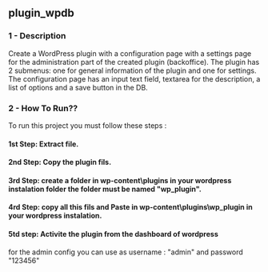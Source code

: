 <h2>plugin_wpdb</h2>


<h3>1 - Description </h3>

Create a WordPress plugin with a configuration page with a settings page for the administration part of the created plugin (backoffice). 
The plugin has 2 submenus: one for general information of the plugin and one for settings. The configuration page has an input text field, 
textarea for the description, a list of options and a save button in the DB.

<h3> 2 - How To Run?? </h3>

To run this project you must follow these steps :
  
  <h4>1st Step: Extract file.</h4>  
  <h4>2nd Step: Copy the plugin fils.</h4> 
  
  <h4>3rd Step: create a folder in wp-content\plugins in your wordpress instalation folder the folder must be named "wp_plugin".</h4> 
  
  <h4>4rd Step: copy all this fils and Paste in wp-content\plugins\wp_plugin in your wordpress instalation.</h4> 
  
  <h4>5td step: Activite the plugin from the dashboard of wordpress</h4> 
  
  for the admin config you can use as username : "admin" and password "123456"
  
  


